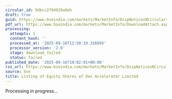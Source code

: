 ```yaml
---
circular_id: 9dbcc2784029a8eb
draft: true
guid: https://www.bseindia.com/markets/MarketInfo/DispNoticesNCirculars.aspx?Noticeid={80BF9A34-C440-454D-883E-24E95FBC946C}&noticeno=20250916-20&dt=09/16/2025&icount=20&totcount=62&flag=0
pdf_url: https://www.bseindia.com/markets/MarketInfo/DownloadAttach.aspx?id=20250916-20&attachedId=
processing:
  attempts: 1
  content_hash: ''
  processed_at: '2025-09-16T12:50:19.316695'
  processor_version: '2.0'
  stage: download_failed
  status: failed
published_date: '2025-09-16T10:02:01+00:00'
rss_url: https://www.bseindia.com/markets/MarketInfo/DispNoticesNCirculars.aspx?Noticeid={80BF9A34-C440-454D-883E-24E95FBC946C}&noticeno=20250916-20&dt=09/16/2025&icount=20&totcount=62&flag=0
source: bse
title: Listing of Equity Shares of Dev Accelerator Limited
---
```


Processing in progress...